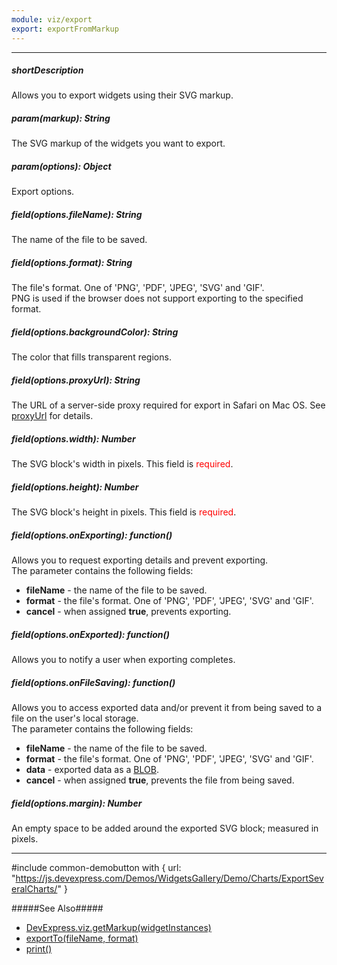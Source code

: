 ```yaml
---
module: viz/export
export: exportFromMarkup
---
```

---
##### shortDescription
Allows you to export widgets using their SVG markup.

##### param(markup): String
The SVG markup of the widgets you want to export.

##### param(options): Object
Export options.

##### field(options.fileName): String
The name of the file to be saved.

##### field(options.format): String
The file's format. One of 'PNG', 'PDF', 'JPEG', 'SVG' and 'GIF'.    
PNG is used if the browser does not support exporting to the specified format.

##### field(options.backgroundColor): String
The color that fills transparent regions.

##### field(options.proxyUrl): String
The URL of a server-side proxy required for export in Safari on Mac OS. See [proxyUrl](/api-reference/20%20Data%20Visualization%20Widgets/BaseWidget/1%20Configuration/export/proxyUrl.md '/Documentation/ApiReference/Data_Visualization_Widgets/dxChart/Configuration/export/#proxyUrl') for details.

##### field(options.width): Number
The SVG block's width in pixels.
This field is <font color="red">required</font>.

##### field(options.height): Number
The SVG block's height in pixels.
This field is <font color="red">required</font>.

##### field(options.onExporting): function()
Allows you to request exporting details and prevent exporting.      
The parameter contains the following fields:

<div>
    <ul>
        <li>
            <b>fileName</b> - the name of the file to be saved.
        </li>
        <li>
            <b>format</b> - the file's format. One of 'PNG', 'PDF', 'JPEG', 'SVG' and 'GIF'.
        </li>
        <li>
            <b>cancel</b> - when assigned <b>true</b>, prevents exporting.
        </li>
    </ul>
</div>

##### field(options.onExported): function()
Allows you to notify a user when exporting completes.

##### field(options.onFileSaving): function()
Allows you to access exported data and/or prevent it from being saved to a file on the user's local storage.      
The parameter contains the following fields:

<div>
    <ul>
        <li>
            <b>fileName</b> - the name of the file to be saved.
        </li>
        <li>
            <b>format</b> - the file's format. One of 'PNG', 'PDF', 'JPEG', 'SVG' and 'GIF'.
        </li>
        <li>
            <b>data</b> - exported data as a <a href="https://en.wikipedia.org/wiki/Binary_large_object">BLOB</a>.
        </li>
        <li>
            <b>cancel</b> - when assigned <b>true</b>, prevents the file from being saved.
        </li>
    </ul>
</div>

##### field(options.margin): Number
An empty space to be added around the exported SVG block; measured in pixels.

---
#include common-demobutton with {
    url: "https://js.devexpress.com/Demos/WidgetsGallery/Demo/Charts/ExportSeveralCharts/"
}

#####See Also#####
- [DevExpress.viz.getMarkup(widgetInstances)](/api-reference/50%20Common/utils/viz/3%20Methods/getMarkup(widgetInstances).md '/Documentation/ApiReference/Common/utils/viz/Methods/#getMarkupwidgetInstances')
- [exportTo(fileName, format)](/api-reference/20%20Data%20Visualization%20Widgets/BaseWidget/3%20Methods/exportTo(fileName_format).md '/Documentation/ApiReference/Data_Visualization_Widgets/dxChart/Methods/#exportTofileName_format')
- [print()](/api-reference/20%20Data%20Visualization%20Widgets/BaseWidget/3%20Methods/print().md '/Documentation/ApiReference/Data_Visualization_Widgets/dxChart/Methods/#print')